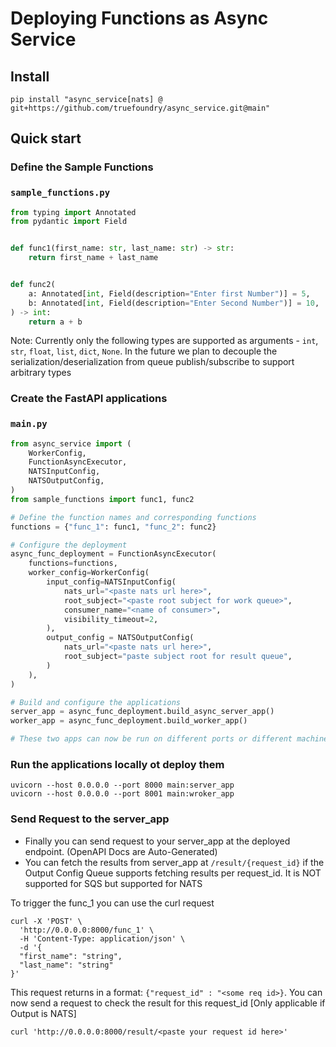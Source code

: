 # Deploying Functions as Async Service

## Install
```console
pip install "async_service[nats] @ git+https://github.com/truefoundry/async_service.git@main"
```

## Quick start

### Define the Sample Functions
### `sample_functions.py`
```python
from typing import Annotated
from pydantic import Field


def func1(first_name: str, last_name: str) -> str:
    return first_name + last_name


def func2(
    a: Annotated[int, Field(description="Enter first Number")] = 5,
    b: Annotated[int, Field(description="Enter Second Number")] = 10,
) -> int:
    return a + b
```

Note: Currently only the following types are supported as arguments - `int`, `str`, `float`, `list`, `dict`, `None`. In the future we plan to decouple the serialization/deserialization from queue publish/subscribe to support arbitrary types

### Create the FastAPI applications
### `main.py`
```python
from async_service import (
    WorkerConfig,
    FunctionAsyncExecutor,
    NATSInputConfig,
    NATSOutputConfig,
)
from sample_functions import func1, func2

# Define the function names and corresponding functions
functions = {"func_1": func1, "func_2": func2}

# Configure the deployment
async_func_deployment = FunctionAsyncExecutor(
    functions=functions,
    worker_config=WorkerConfig(
        input_config=NATSInputConfig(
            nats_url="<paste nats url here>",
            root_subject="<paste root subject for work queue>",
            consumer_name="<name of consumer>",
            visibility_timeout=2,
        ),
        output_config = NATSOutputConfig(
            nats_url="<paste nats url here>",
            root_subject="paste subject root for result queue",
        )
    ),
)

# Build and configure the applications
server_app = async_func_deployment.build_async_server_app()
worker_app = async_func_deployment.build_worker_app()

# These two apps can now be run on different ports or different machines.
```

### Run the applications locally ot deploy them
```
uvicorn --host 0.0.0.0 --port 8000 main:server_app
uvicorn --host 0.0.0.0 --port 8001 main:wroker_app
```

### Send Request to the server_app

* Finally you can send request to your server_app at the deployed endpoint. (OpenAPI Docs are Auto-Generated)
* You can fetch the results from server_app at `/result/{request_id}` if the Output Config Queue supports fetching results per request_id. It is NOT supported for SQS but supported for NATS

To trigger the func_1 you can use the curl request
```
curl -X 'POST' \
  'http://0.0.0.0:8000/func_1' \
  -H 'Content-Type: application/json' \
  -d '{
  "first_name": "string",
  "last_name": "string"
}'
```

This request returns in a format: `{"request_id" : "<some req id>}`.
You can now send a request to check the result for this request_id [Only applicable if Output is NATS]

```
curl 'http://0.0.0.0:8000/result/<paste your request id here>'
```
